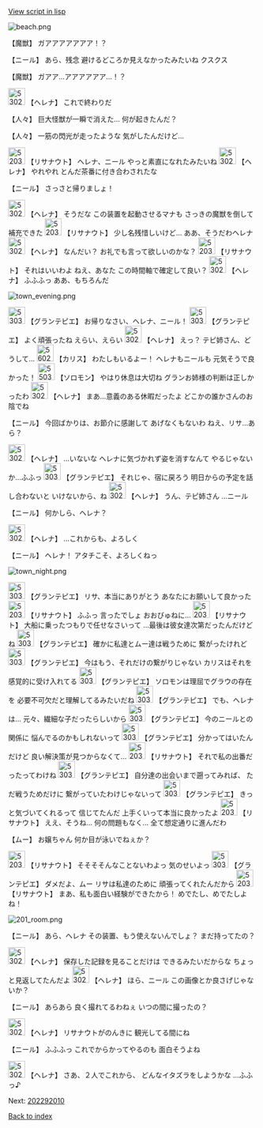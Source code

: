 [View script in lisp](../scripts/202282120.txt)

![beach.png](../images/backgrounds/beach.png)

【魔獣】
ガアアアアアアア！？

【ニール】
あら、残念
避けるどころか見えなかったみたいね
クスクス

【魔獣】
ガアア…アアアアアア…！？

<img src="../images/units/5302811.png" alt="5302811.png" height="34"/>
【ヘレナ】
これで終わりだ

【人々】
巨大怪獣が一瞬で消えた…
何が起きたんだ？

【人々】
一筋の閃光が走ったような
気がしたんだけど…

<img src="../images/units/5203011.png" alt="5203011.png" height="34"/>
【リサナウト】
ヘレナ、ニール
やっと素直になれたみたいね

<img src="../images/units/5302811.png" alt="5302811.png" height="34"/>
【ヘレナ】
やれやれ
とんだ茶番に付き合わされたな

【ニール】
さっさと帰りましょ！

<img src="../images/units/5302811.png" alt="5302811.png" height="34"/>
【ヘレナ】
そうだな
この装置を起動させるマナも
さっきの魔獣を倒して補充できた

<img src="../images/units/5203011.png" alt="5203011.png" height="34"/>
【リサナウト】
少し名残惜しいけど…
ああ、そうだわヘレナ

<img src="../images/units/5302811.png" alt="5302811.png" height="34"/>
【ヘレナ】
なんだい？
お礼でも言って欲しいのかな？

<img src="../images/units/5203011.png" alt="5203011.png" height="34"/>
【リサナウト】
それはいいわよ
ねえ、あなた
この時間軸で確定して良い？

<img src="../images/units/5302811.png" alt="5302811.png" height="34"/>
【ヘレナ】
ふふふっ
ああ、もちろんだ

![town_evening.png](../images/backgrounds/town_evening.png)

<img src="../images/units/5303411.png" alt="5303411.png" height="34"/>
【グランテピエ】
お帰りなさい、ヘレナ、ニール！

<img src="../images/units/5303411.png" alt="5303411.png" height="34"/>
【グランテピエ】
よく頑張ったね
えらい、えらい

<img src="../images/units/5302811.png" alt="5302811.png" height="34"/>
【ヘレナ】
えっ？
テピ姉さん、どうして…

<img src="../images/units/5602511.png" alt="5602511.png" height="34"/>
【カリス】
わたしもいるよー！
ヘレナもニールも
元気そうで良かった！

<img src="../images/units/5503111.png" alt="5503111.png" height="34"/>
【ソロモン】
やはり休息は大切ね
グランお姉様の判断は正しかったわ

<img src="../images/units/5302811.png" alt="5302811.png" height="34"/>
【ヘレナ】
まあ…意義のある休暇だったよ
どこかの誰かさんのお陰でね

【ニール】
今回ばかりは、お節介に感謝して
あげなくもないわ
ねえ、リサ…あら？

<img src="../images/units/5302811.png" alt="5302811.png" height="34"/>
【ヘレナ】
…いないな
ヘレナに気づかれず姿を消すなんて
やるじゃないか…ふふっ

<img src="../images/units/5303411.png" alt="5303411.png" height="34"/>
【グランテピエ】
それじゃ、宿に戻ろう
明日からの予定を話し合わないと
いけないから、ね

<img src="../images/units/5302811.png" alt="5302811.png" height="34"/>
【ヘレナ】
うん、テピ姉さん
…ニール

【ニール】
何かしら、ヘレナ？

<img src="../images/units/5302811.png" alt="5302811.png" height="34"/>
【ヘレナ】
…これからも、よろしく

【ニール】
ヘレナ！
アタチこそ、よろしくねっ

![town_night.png](../images/backgrounds/town_night.png)

<img src="../images/units/5303411.png" alt="5303411.png" height="34"/>
【グランテピエ】
リサ、本当にありがとう
あなたにお願いして良かった

<img src="../images/units/5203011.png" alt="5203011.png" height="34"/>
【リサナウト】
ふふっ
言ったでしょ
おおびゅねに…

<img src="../images/units/5203011.png" alt="5203011.png" height="34"/>
【リサナウト】
大船に乗ったつもりで任せなさいって
…最後は彼女達次第だったんだけどね

<img src="../images/units/5303411.png" alt="5303411.png" height="34"/>
【グランテピエ】
確かに私達とムー達は戦うために
繋がったけれど

<img src="../images/units/5303411.png" alt="5303411.png" height="34"/>
【グランテピエ】
今はもう、それだけの繋がりじゃない
カリスはそれを感覚的に受け入れてる

<img src="../images/units/5303411.png" alt="5303411.png" height="34"/>
【グランテピエ】
ソロモンは理屈でグラウの存在を
必要不可欠だと理解してるみたいだね

<img src="../images/units/5303411.png" alt="5303411.png" height="34"/>
【グランテピエ】
でも、ヘレナは…
元々、繊細な子だったらしいから

<img src="../images/units/5303411.png" alt="5303411.png" height="34"/>
【グランテピエ】
今のニールとの関係に
悩んでるのかもしれないって

<img src="../images/units/5303411.png" alt="5303411.png" height="34"/>
【グランテピエ】
分かってはいたんだけど
良い解決策が見つからなくて…

<img src="../images/units/5203011.png" alt="5203011.png" height="34"/>
【リサナウト】
それで私の出番だったってわけね

<img src="../images/units/5303411.png" alt="5303411.png" height="34"/>
【グランテピエ】
自分達の出会いまで遡ってみれば、
ただ戦うためだけに
繋がっていたわけじゃないって

<img src="../images/units/5303411.png" alt="5303411.png" height="34"/>
【グランテピエ】
きっと気づいてくれるって
信じてたんだ
上手くいって本当に良かったよ

<img src="../images/units/5203011.png" alt="5203011.png" height="34"/>
【リサナウト】
ええ、そうね…
何の問題もなく…
全て想定通りに進んだわ

【ムー】
お嬢ちゃん
何か目が泳いでねぇか？

<img src="../images/units/5203011.png" alt="5203011.png" height="34"/>
【リサナウト】
そそそそんなことないわよっ
気のせいよっ

<img src="../images/units/5303411.png" alt="5303411.png" height="34"/>
【グランテピエ】
ダメだよ、ムー
リサは私達のために
頑張ってくれたんだから

<img src="../images/units/5203011.png" alt="5203011.png" height="34"/>
【リサナウト】
まあ、私も面白い経験ができたから！
めでたし、めでたしよね！

![201_room.png](../images/backgrounds/201_room.png)

【ニール】
あら、ヘレナ
その装置、もう使えないんでしょ？
まだ持ってたの？

<img src="../images/units/5302811.png" alt="5302811.png" height="34"/>
【ヘレナ】
保存した記録を見ることだけは
できるみたいだからな
ちょっと見返してたんだよ

<img src="../images/units/5302811.png" alt="5302811.png" height="34"/>
【ヘレナ】
ほら、ニール
この画像とか良さげじゃないか？

【ニール】
あらあら
良く撮れてるわねぇ
いつの間に撮ったの？

<img src="../images/units/5302811.png" alt="5302811.png" height="34"/>
【ヘレナ】
リサナウトがのんきに
観光してる間にね

【ニール】
ふふふっ
これでからかってやるのも
面白そうよね

<img src="../images/units/5302811.png" alt="5302811.png" height="34"/>
【ヘレナ】
さあ、２人でこれから、
どんなイタズラをしようかな
…ふふっ♪


Next: [202292010](202292010.md)

[Back to index](index.md)
